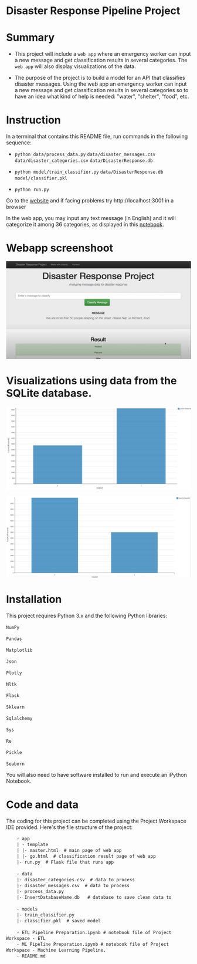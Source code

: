 # Disaster Response Pipeline Project
# Summary
- This project will include a `web app` where an emergency worker can input a new message and get classification results in several categories. The `web app` will also display visualizations of the data. 

- The purpose of the project is to build a model for an API that classifies disaster messages. Using the web app an emergency worker can input a new message and get classification results in several categories so to have an idea what kind of help is needed: "water", "shelter", "food", etc.

# Instruction
In a terminal that contains this README file, run commands in the following sequence:

- `python data/process_data.py` `data/disaster_messages.csv` `data/disaster_categories.csv` `data/DisasterResponse.db`
    
- `python model/train_classifier.py` `data/DisasterResponse.db` `model/classifier.pkl`

- `python run.py`

Go to the [website](http://0.0.0.0:3001/) and if facing problems try http://localhost:3001 in a browser

In the web app, you may input any text message (in English) and it will categorize it among 36 categories, as displayed in this [notebook](https://github.com/Nhan121/Udacity_project2_disaster_response/blob/main/ML%20Pipeline%20Preparation.ipynb).

# Webapp screenshoot
![alt text](https://github.com/Nhan121/Udacity_project2_disaster_response/blob/main/Fig_1_1.jpg)

# Visualizations using data from the SQLite database.

![alt text](https://github.com/Nhan121/Udacity_project2_disaster_response/blob/main/Fig_1_2.jpg)

![alt text](https://github.com/Nhan121/Udacity_project2_disaster_response/blob/main/Fig_1_3.jpg)

# Installation
This project requires Python 3.x and the following Python libraries:

`NumPy`

`Pandas`

`Matplotlib`

`Json`

`Plotly`

`Nltk`

`Flask`

`Sklearn`

`Sqlalchemy`

`Sys`

`Re`

`Pickle`

`Seaborn`

You will also need to have software installed to run and execute an iPython Notebook.


# Code and data
The coding for this project can be completed using the Project Workspace IDE provided. Here's the file structure of the project:

        - app
        | - template
        | |- master.html  # main page of web app
        | |- go.html  # classification result page of web app
        |- run.py  # Flask file that runs app

        - data
        |- disaster_categories.csv  # data to process 
        |- disaster_messages.csv  # data to process
        |- process_data.py
        |- InsertDatabaseName.db   # database to save clean data to

        - models
        |- train_classifier.py
        |- classifier.pkl  # saved model 

        - ETL Pipeline Preparation.ipynb # notebook file of Project Workspace - ETL
        - ML Pipeline Preparation.ipynb # notebook file of Project Workspace - Machine Learning Pipeline.
        - README.md
